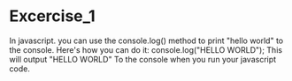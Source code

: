 # Excercise_1
In javascript. you can use the console.log() method to print "hello world" to the console. Here's how you can do it:
console.log("HELLO WORLD"); This will output "HELLO WORLD" To the console when you run your javascript code.
